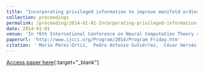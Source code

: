 ```yaml
---
title: "Incorporating privileged information to improve manifold ordinal regression"
collection: proceedings
permalink: /proceeding/2014-01-01-Incorporating-privileged-information-to-improve-manifold-ordinal-regression
date: 2014-01-01
venue: 'In *6th International Conference on Neural Computation Theory and Applications (NCTA2014)*'
paperurl: 'http://www.ijcci.org/Program/2014/Program_Friday.htm'
citation: ' María Pérez-Ortiz,  Pedro Antonio Gutiérrez,  César Hervás-Martínez, &quot;Incorporating privileged information to improve manifold ordinal regression.&quot; In *6th International Conference on Neural Computation Theory and Applications (NCTA2014)*, 2014, Roma (Italy), pp.187-194.'
---
```

[Access paper here](http://www.ijcci.org/Program/2014/Program_Friday.htm){:target="_blank"}
